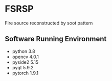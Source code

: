 # FSRSP
Fire source reconstructed by soot pattern

## Software Running Environment
* python 3.8
* opencv 4.0.1
* pyside2 5.15
* pyqt 5.9.2
* pytorch 1.9.1
